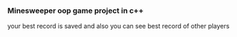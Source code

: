 ### Minesweeper oop game project in c++

your best record is saved and also you can see best record of other players


